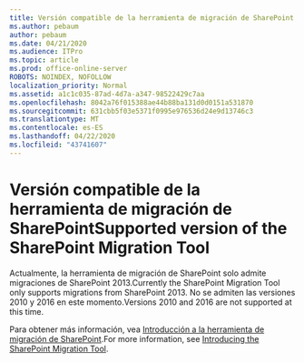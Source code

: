 ```yaml
---
title: Versión compatible de la herramienta de migración de SharePoint
ms.author: pebaum
author: pebaum
ms.date: 04/21/2020
ms.audience: ITPro
ms.topic: article
ms.prod: office-online-server
ROBOTS: NOINDEX, NOFOLLOW
localization_priority: Normal
ms.assetid: a1c1c035-87ad-4d7a-a347-98522429c7aa
ms.openlocfilehash: 8042a76f015388ae44b88ba131d0d0151a531870
ms.sourcegitcommit: 631cbb5f03e5371f0995e976536d24e9d13746c3
ms.translationtype: MT
ms.contentlocale: es-ES
ms.lasthandoff: 04/22/2020
ms.locfileid: "43741607"
---
```

# <a name="supported-version-of-the-sharepoint-migration-tool"></a><span data-ttu-id="0d098-102">Versión compatible de la herramienta de migración de SharePoint</span><span class="sxs-lookup"><span data-stu-id="0d098-102">Supported version of the SharePoint Migration Tool</span></span>



<span data-ttu-id="0d098-103">Actualmente, la herramienta de migración de SharePoint solo admite migraciones de SharePoint 2013.</span><span class="sxs-lookup"><span data-stu-id="0d098-103">Currently the SharePoint Migration Tool only supports migrations from SharePoint 2013.</span></span> <span data-ttu-id="0d098-104">No se admiten las versiones 2010 y 2016 en este momento.</span><span class="sxs-lookup"><span data-stu-id="0d098-104">Versions 2010 and 2016 are not supported at this time.</span></span>
  
<span data-ttu-id="0d098-105">Para obtener más información, vea [Introducción a la herramienta de migración de SharePoint](https://go.microsoft.com/fwlink/?linkid=2044765&amp;clcid=0x409).</span><span class="sxs-lookup"><span data-stu-id="0d098-105">For more information, see [Introducing the SharePoint Migration Tool](https://go.microsoft.com/fwlink/?linkid=2044765&amp;clcid=0x409).</span></span>
  

